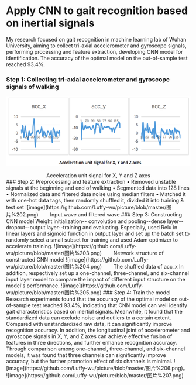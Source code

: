 # Apply CNN to gait recognition based on inertial signals  
My research focused on gait recognition in machine learning lab of Wuhan University, aiming to collect tri-axial accelerometer and gyroscope signals, performing processing and feature extraction, developing CNN model for identification. The accuracy of the optimal model on the out-of-sample test reached 93.4%.  
### Step 1: Collecting tri-axial accelerometer and gyroscope signals of walking
![image](https://github.com/Luffy-wu/picture/blob/master/图片%201.png)    
<center>Acceleration unit signal for X, Y and Z axes</center>
### Step 2: Preprocessing and feature extraction  
•	Removed unstable signals at the beginning and end of walking
•	Segmented data into 128 lines
•	Normalized data and filtered data noise using median filters
•	Matched it with one-hot data tags, then randomly shuffled it, divided it into training & test set  
![image](https://github.com/Luffy-wu/picture/blob/master/图片%202.png)    
&emsp;&emsp;Input wave and filtered wave 
### Step 3: Constructing CNN model  
Weight initialization-- convolution and pooling--dense layer--dropout--output layer--training and evaluating. Especially, used Relu in linear layers and sigmoid function in output layer and set up the batch set to randomly select a small subset for training and used Adam optimizer to accelerate training.  
![image](https://github.com/Luffy-wu/picture/blob/master/图片%203.png)   
&emsp;&emsp;Network structure of constructed CNN model  
![image](https://github.com/Luffy-wu/picture/blob/master/图片%204.png)   
&emsp;&emsp;The shuffled data of acc_x  
In addition, respectively set up a one-channel, three-channel, and six-channel input layer model to compare the impact of different input structure on the model's performance.  
![image](https://github.com/Luffy-wu/picture/blob/master/图片%205.png)   
### Step 4: Train the model  
Research experiments found that the accuracy of the optimal model on out-of-sample test reached 93.4%, indicating that CNN model can well identify gait characteristics based on inertial signals. Meanwhile, it found that the standardized data can exclude noise and outliers to a certain extent. Compared with unstandardized raw data, it can significantly improve recognition accuracy. In addition, the longitudinal joint of accelerometer and gyroscope signals   in X, Y, and Z axes can achieve effective fusion of features in three directions, and further enhance recognition accuracy. Through comparison among one-channel, three-channel, and six-channel models, it was found that three channels can significantly improve accuracy, but the further promotion effect of six channels is minimal.  
![image](https://github.com/Luffy-wu/picture/blob/master/图片%206.png)。
![image](https://github.com/Luffy-wu/picture/blob/master/图片%207.png)
